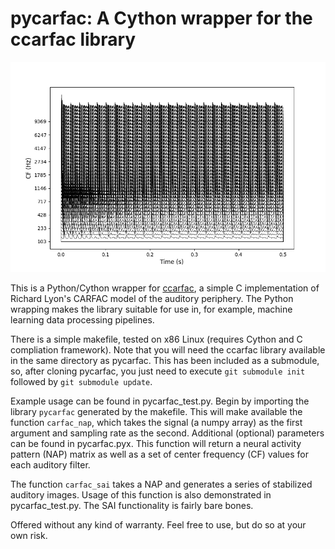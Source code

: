 # pycarfac: A Cython wrapper for the ccarfac library

![sample nap](/images/nap.png)

This is a Python/Cython wrapper for [ccarfac](https://github.com/analogouscircuit/ccarfac), 
a simple C implementation of Richard Lyon's CARFAC model of the auditory periphery. The Python
wrapping makes the library suitable for use in, for example, machine learning data processing pipelines.  

There is a simple makefile, tested on x86 Linux (requires Cython and C compliation framework). Note that you
will need the ccarfac library available in the same directory as pycarfac.  This has been included as a submodule,
so, after cloning pycarfac, you just need to execute `git submodule init` followed by `git submodule update`.

Example usage can be found in pycarfac_test.py.  Begin by importing the
library `pycarfac` generated by the makefile.  This will make available the function `carfac_nap`,
which takes the signal (a numpy array) as the
first argument and sampling rate as the second.  Additional (optional) parameters can be found in pycarfac.pyx.
This function will return a neural activity pattern (NAP) matrix as well as a set of center frequency (CF)
values for each auditory filter.

The function `carfac_sai` takes a NAP and generates a series of stabilized auditory images.  Usage of this function
is also demonstrated in pycarfac_test.py. The SAI functionality is fairly bare bones.

Offered without any kind of warranty.  Feel free to use, but do so at your own risk. 
